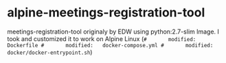 # alpine-meetings-registration-tool
meetings-registration-tool originaly by EDW  using python:2.7-slim Image. I took  and customized it to work on Alpine Linux (```#       modified:   Dockerfile #       modified:   docker-compose.yml #       modified:   docker/docker-entrypoint.sh```)

